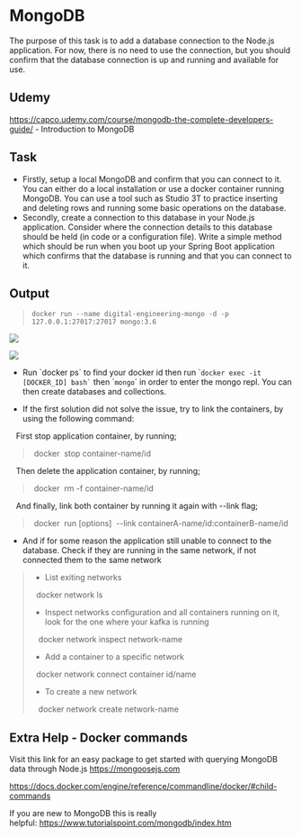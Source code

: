 # MongoDB

The purpose of this task is to add a database connection to the Node.js application. For now, there is no need to use the connection, but you should confirm that the database connection is up and running and available for use. 

## Udemy

<https://capco.udemy.com/course/mongodb-the-complete-developers-guide/> - Introduction to MongoDB

## Task

-   Firstly, setup a local MongoDB and confirm that you can connect to it. You can either do a local installation or use a docker container running MongoDB. You can use a tool such as Studio 3T to practice inserting and deleting rows and running some basic operations on the database.
-   Secondly, create a connection to this database in your Node.js application. Consider where the connection details to this database should be held (in code or a configuration file). Write a simple method which should be run when you boot up your Spring Boot application which confirms that the database is running and that you can connect to it.

## Output

>     docker run --name digital-engineering-mongo -d -p 127.0.0.1:27017:27017 mongo:3.6

![](attachments/418775081/423985186.png?height=250)

![](attachments/418775081/423919691.png?height=250)

-   Run \`docker ps\` to find your docker id then run \``` docker exec -it [DOCKER_ID] bash` `` then \``mongo`\` in order to enter the mongo repl. You can then create databases and collections.

-   If the first solution did not solve the issue, try to link the containers, by using the following command:

   First stop application container, by running;

>  docker  stop container-name/id

   Then delete the application container, by running;

>  docker  rm -f container-name/id

   And finally, link both container by running it again with --link flag;

>  docker  run \[options\]  --link containerA-name/id:containerB-name/id

-   And if for some reason the application still unable to connect to the database. Check if they are running in the same network, if not connected them to the same network

> -   List exiting networks
>
>   docker network ls
>
> -   Inspect networks configuration and all containers running on it, look for the one where your kafka is running
>
>    docker network inspect network-name
>
> -   Add a container to a specific network
>
>   docker network connect container id/name
>
> -   To create a new network
>
>    docker network create network-name

## Extra Help - Docker commands

Visit this link for an easy package to get started with querying MongoDB data through Node.js <https://mongoosejs.com>

<https://docs.docker.com/engine/reference/commandline/docker/#child-commands>

If you are new to MongoDB this is really helpful: <https://www.tutorialspoint.com/mongodb/index.htm>



